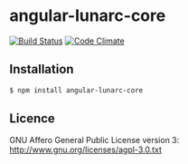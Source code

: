 # angular-lunarc-core

[![Build Status](https://travis-ci.org/DamienFontaine/angular-lunarc-core.svg?branch=master)](https://travis-ci.org/DamienFontaine/angular-lunarc-core)
[![Code Climate](https://codeclimate.com/github/DamienFontaine/angular-lunarc-core/badges/gpa.svg)](https://codeclimate.com/github/DamienFontaine/angular-lunarc-core)

## Installation

```bash
$ npm install angular-lunarc-core
```

## Licence

GNU Affero General Public License version 3: <http://www.gnu.org/licenses/agpl-3.0.txt>
